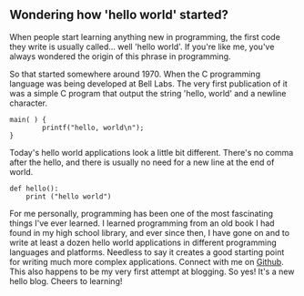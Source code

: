 ## Wondering how 'hello world' started?

When people start learning anything new in programming, the first code they write is usually called... well 'hello world'. If you're like me, you've always wondered the origin of this phrase in programming. 


So that started somewhere around 1970. When the C programming language was being developed at Bell Labs. The very first publication of it was a simple C program that output the string 'hello, world' and a newline character. 

```
main( ) {
        printf("hello, world\n");
}
``` 

Today's hello world applications look a little bit different. There's no comma after the hello, and there is usually no need for a new line at the end of world. 

```
def hello():
    print ("hello world")
``` 

For me personally, programming has been one of the most fascinating things I've ever learned. I learned programming from an old book I had found in my high school library, and ever since then, I have gone on and to write at least a dozen hello world applications in different programming languages and platforms. Needless to say it creates a good starting point for writing much more complex applications. Connect with me on [Github](https://github.com/nquayson). 
This also happens to be my very first attempt at blogging. So yes! It's a new hello blog. Cheers to learning!

